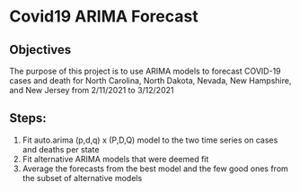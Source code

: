 # Covid19 ARIMA Forecast

## Objectives
The purpose of this project is to use ARIMA models to forecast COVID-19 cases and death for North Carolina, North Dakota, Nevada, New Hampshire, and New Jersey from 2/11/2021 to 3/12/2021

## Steps:
1. Fit auto.arima (p,d,q) x (P,D,Q) model to the two time series on cases and deaths per state
2. Fit alternative ARIMA models that were deemed fit
3. Average the forecasts from the best model and the few good ones from the subset of alternative models

